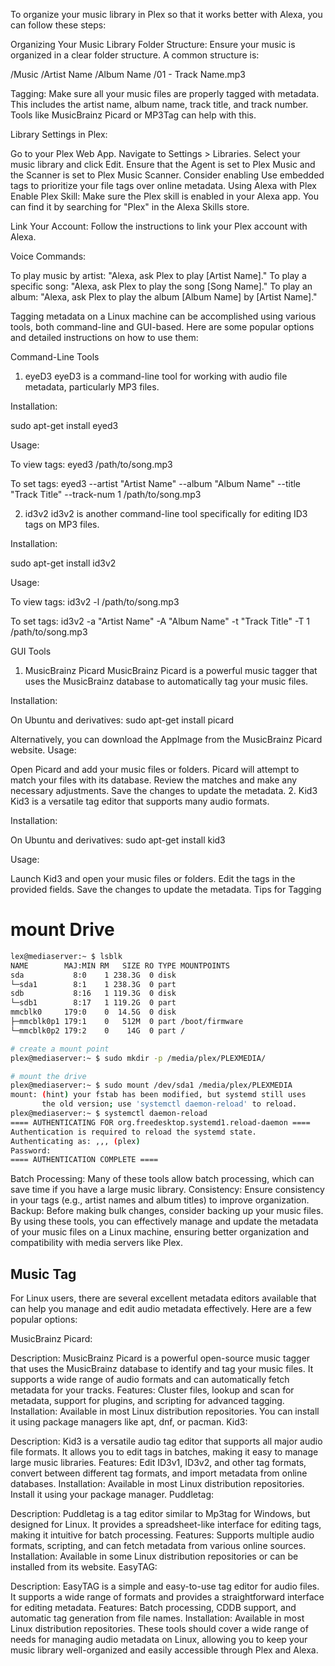 To organize your music library in Plex so that it works better with Alexa, you can follow these steps:

Organizing Your Music Library
Folder Structure: Ensure your music is organized in a clear folder structure. A common structure is:

/Music
    /Artist Name
        /Album Name
            /01 - Track Name.mp3

Tagging: Make sure all your music files are properly tagged with metadata. This includes the artist name, album name, track title, and track number. Tools like MusicBrainz Picard or MP3Tag can help with this.

Library Settings in Plex:

Go to your Plex Web App.
Navigate to Settings > Libraries.
Select your music library and click Edit.
Ensure that the Agent is set to Plex Music and the Scanner is set to Plex Music Scanner.
Consider enabling Use embedded tags to prioritize your file tags over online metadata.
Using Alexa with Plex
Enable Plex Skill: Make sure the Plex skill is enabled in your Alexa app. You can find it by searching for "Plex" in the Alexa Skills store.

Link Your Account: Follow the instructions to link your Plex account with Alexa.

Voice Commands:

To play music by artist: "Alexa, ask Plex to play [Artist Name]."
To play a specific song: "Alexa, ask Plex to play the song [Song Name]."
To play an album: "Alexa, ask Plex to play the album [Album Name] by [Artist Name]."

Tagging metadata on a Linux machine can be accomplished using various tools, both command-line and GUI-based. Here are some popular options and detailed instructions on how to use them:

Command-Line Tools
1. eyeD3
eyeD3 is a command-line tool for working with audio file metadata, particularly MP3 files.

Installation:

sudo apt-get install eyed3

Usage:

To view tags:
eyed3 /path/to/song.mp3

To set tags:
eyed3 --artist "Artist Name" --album "Album Name" --title "Track Title" --track-num 1 /path/to/song.mp3

2. id3v2
id3v2 is another command-line tool specifically for editing ID3 tags on MP3 files.

Installation:

sudo apt-get install id3v2

Usage:

To view tags:
id3v2 -l /path/to/song.mp3

To set tags:
id3v2 -a "Artist Name" -A "Album Name" -t "Track Title" -T 1 /path/to/song.mp3

GUI Tools
1. MusicBrainz Picard
MusicBrainz Picard is a powerful music tagger that uses the MusicBrainz database to automatically tag your music files.

Installation:

On Ubuntu and derivatives:
sudo apt-get install picard

Alternatively, you can download the AppImage from the MusicBrainz Picard website.
Usage:

Open Picard and add your music files or folders.
Picard will attempt to match your files with its database.
Review the matches and make any necessary adjustments.
Save the changes to update the metadata.
2. Kid3
Kid3 is a versatile tag editor that supports many audio formats.

Installation:

On Ubuntu and derivatives:
sudo apt-get install kid3

Usage:

Launch Kid3 and open your music files or folders.
Edit the tags in the provided fields.
Save the changes to update the metadata.
Tips for Tagging



# mount Drive

```sh
lex@mediaserver:~ $ lsblk
NAME        MAJ:MIN RM   SIZE RO TYPE MOUNTPOINTS
sda           8:0    1 238.3G  0 disk 
└─sda1        8:1    1 238.3G  0 part 
sdb           8:16   1 119.3G  0 disk 
└─sdb1        8:17   1 119.2G  0 part 
mmcblk0     179:0    0  14.5G  0 disk 
├─mmcblk0p1 179:1    0   512M  0 part /boot/firmware
└─mmcblk0p2 179:2    0    14G  0 part /

# create a mount point
plex@mediaserver:~ $ sudo mkdir -p /media/plex/PLEXMEDIA/

# mount the drive
plex@mediaserver:~ $ sudo mount /dev/sda1 /media/plex/PLEXMEDIA
mount: (hint) your fstab has been modified, but systemd still uses
       the old version; use 'systemctl daemon-reload' to reload.
plex@mediaserver:~ $ systemctl daemon-reload
==== AUTHENTICATING FOR org.freedesktop.systemd1.reload-daemon ====
Authentication is required to reload the systemd state.
Authenticating as: ,,, (plex)
Password: 
==== AUTHENTICATION COMPLETE ====
```

Batch Processing: Many of these tools allow batch processing, which can save time if you have a large music library.
Consistency: Ensure consistency in your tags (e.g., artist names and album titles) to improve organization.
Backup: Before making bulk changes, consider backing up your music files.
By using these tools, you can effectively manage and update the metadata of your music files on a Linux machine, ensuring better organization and compatibility with media servers like Plex.


## Music Tag
For Linux users, there are several excellent metadata editors available that can help you manage and edit audio metadata effectively. Here are a few popular options:

MusicBrainz Picard:

Description: MusicBrainz Picard is a powerful open-source music tagger that uses the MusicBrainz database to identify and tag your music files. It supports a wide range of audio formats and can automatically fetch metadata for your tracks.
Features: Cluster files, lookup and scan for metadata, support for plugins, and scripting for advanced tagging.
Installation: Available in most Linux distribution repositories. You can install it using package managers like apt, dnf, or pacman.
Kid3:

Description: Kid3 is a versatile audio tag editor that supports all major audio file formats. It allows you to edit tags in batches, making it easy to manage large music libraries.
Features: Edit ID3v1, ID3v2, and other tag formats, convert between different tag formats, and import metadata from online databases.
Installation: Available in most Linux distribution repositories. Install it using your package manager.
Puddletag:

Description: Puddletag is a tag editor similar to Mp3tag for Windows, but designed for Linux. It provides a spreadsheet-like interface for editing tags, making it intuitive for batch processing.
Features: Supports multiple audio formats, scripting, and can fetch metadata from various online sources.
Installation: Available in some Linux distribution repositories or can be installed from its website.
EasyTAG:

Description: EasyTAG is a simple and easy-to-use tag editor for audio files. It supports a wide range of formats and provides a straightforward interface for editing metadata.
Features: Batch processing, CDDB support, and automatic tag generation from file names.
Installation: Available in most Linux distribution repositories.
These tools should cover a wide range of needs for managing audio metadata on Linux, allowing you to keep your music library well-organized and easily accessible through Plex and Alexa.
